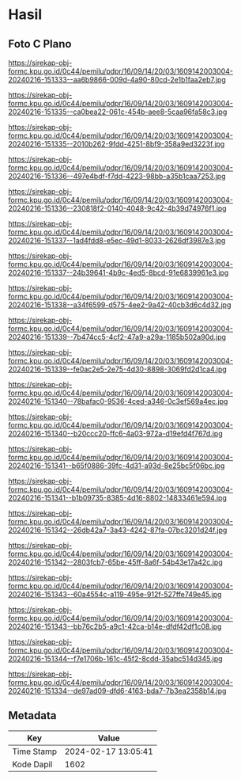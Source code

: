# Hasil

## Foto C Plano

https://sirekap-obj-formc.kpu.go.id/0c44/pemilu/pdpr/16/09/14/20/03/1609142003004-20240216-151333--aa6b9866-009d-4a90-80cd-2e1b1faa2eb7.jpg

https://sirekap-obj-formc.kpu.go.id/0c44/pemilu/pdpr/16/09/14/20/03/1609142003004-20240216-151335--ca0bea22-061c-454b-aee8-5caa96fa58c3.jpg

https://sirekap-obj-formc.kpu.go.id/0c44/pemilu/pdpr/16/09/14/20/03/1609142003004-20240216-151335--2010b262-9fdd-4251-8bf9-358a9ed3223f.jpg

https://sirekap-obj-formc.kpu.go.id/0c44/pemilu/pdpr/16/09/14/20/03/1609142003004-20240216-151336--497e4bdf-f7dd-4223-98bb-a35b1caa7253.jpg

https://sirekap-obj-formc.kpu.go.id/0c44/pemilu/pdpr/16/09/14/20/03/1609142003004-20240216-151336--230818f2-0140-4048-9c42-4b39d74976f1.jpg

https://sirekap-obj-formc.kpu.go.id/0c44/pemilu/pdpr/16/09/14/20/03/1609142003004-20240216-151337--1ad4fdd8-e5ec-49d1-8033-2626df3987e3.jpg

https://sirekap-obj-formc.kpu.go.id/0c44/pemilu/pdpr/16/09/14/20/03/1609142003004-20240216-151337--24b39641-4b9c-4ed5-8bcd-91e6839961e3.jpg

https://sirekap-obj-formc.kpu.go.id/0c44/pemilu/pdpr/16/09/14/20/03/1609142003004-20240216-151338--a34f6599-d575-4ee2-9a42-40cb3d6c4d32.jpg

https://sirekap-obj-formc.kpu.go.id/0c44/pemilu/pdpr/16/09/14/20/03/1609142003004-20240216-151339--7b474cc5-4cf2-47a9-a29a-1185b502a90d.jpg

https://sirekap-obj-formc.kpu.go.id/0c44/pemilu/pdpr/16/09/14/20/03/1609142003004-20240216-151339--fe0ac2e5-2e75-4d30-8898-3069fd2d1ca4.jpg

https://sirekap-obj-formc.kpu.go.id/0c44/pemilu/pdpr/16/09/14/20/03/1609142003004-20240216-151340--78bafac0-9536-4ced-a346-0c3ef569a4ec.jpg

https://sirekap-obj-formc.kpu.go.id/0c44/pemilu/pdpr/16/09/14/20/03/1609142003004-20240216-151340--b20ccc20-ffc6-4a03-972a-d19efd4f767d.jpg

https://sirekap-obj-formc.kpu.go.id/0c44/pemilu/pdpr/16/09/14/20/03/1609142003004-20240216-151341--b65f0886-39fc-4d31-a93d-8e25bc5f06bc.jpg

https://sirekap-obj-formc.kpu.go.id/0c44/pemilu/pdpr/16/09/14/20/03/1609142003004-20240216-151341--b1b09735-8385-4d16-8802-14833461e594.jpg

https://sirekap-obj-formc.kpu.go.id/0c44/pemilu/pdpr/16/09/14/20/03/1609142003004-20240216-151342--26db42a7-3a43-4242-87fa-07bc3201d24f.jpg

https://sirekap-obj-formc.kpu.go.id/0c44/pemilu/pdpr/16/09/14/20/03/1609142003004-20240216-151342--2803fcb7-65be-45ff-8a6f-54b43e17a42c.jpg

https://sirekap-obj-formc.kpu.go.id/0c44/pemilu/pdpr/16/09/14/20/03/1609142003004-20240216-151343--60a4554c-a119-495e-912f-527ffe749e45.jpg

https://sirekap-obj-formc.kpu.go.id/0c44/pemilu/pdpr/16/09/14/20/03/1609142003004-20240216-151343--bb76c2b5-a9c1-42ca-b14e-dfdf42df1c08.jpg

https://sirekap-obj-formc.kpu.go.id/0c44/pemilu/pdpr/16/09/14/20/03/1609142003004-20240216-151344--f7e1706b-161c-45f2-8cdd-35abc514d345.jpg

https://sirekap-obj-formc.kpu.go.id/0c44/pemilu/pdpr/16/09/14/20/03/1609142003004-20240216-151334--de97ad09-dfd6-4163-bda7-7b3ea2358b14.jpg


## Metadata

| Key        | Value               |
| ---------- | ------------------- |
| Time Stamp | 2024-02-17 13:05:41 |
| Kode Dapil | 1602                |



